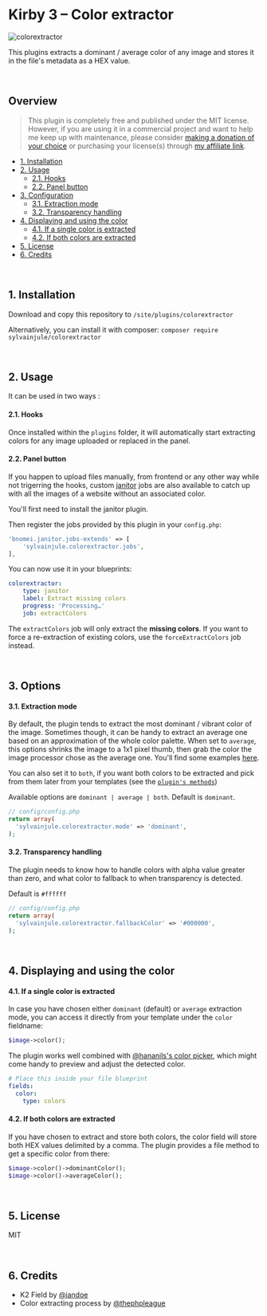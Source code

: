 # Kirby 3 – Color extractor

![colorextractor](https://user-images.githubusercontent.com/14079751/45950127-c73c0d00-bffe-11e8-8e10-eef90185f624.jpg)

This plugins extracts a dominant / average color of any image and stores it in the file's metadata as a HEX value.

<br/>

## Overview

> This plugin is completely free and published under the MIT license. However, if you are using it in a commercial project and want to help me keep up with maintenance, please consider [making a donation of your choice](https://www.paypal.me/sylvainjl) or purchasing your license(s) through [my affiliate link](https://a.paddle.com/v2/click/1129/36369?link=1170).

- [1. Installation](#1-installation)
- [2. Usage](#2-usage)
  - [2.1. Hooks](#21-hooks) 
  - [2.2. Panel button](#22-panel-button)
- [3. Configuration](#3-configuration)
  - [3.1. Extraction mode](#31-extraction-mode)
  - [3.2. Transparency handling](#32-transparency-handling) 
- [4. Displaying and using the color](#4-displaying-and-using-the-color)
  - [4.1. If a single color is extracted](#41-if-a-single-color-is-extracted)
  - [4.2. If both colors are extracted](#42-if-both-colors-are-extracted)
- [5. License](#5-license)
- [6. Credits](#6-credits)

<br/>


## 1. Installation

Download and copy this repository to ```/site/plugins/colorextractor```

Alternatively, you can install it with composer: ```composer require sylvainjule/colorextractor```

<br/>

## 2. Usage

It can be used in two ways :

#### 2.1. Hooks

Once installed within the ```plugins``` folder, it will automatically start extracting colors for any image uploaded or replaced in the panel.

#### 2.2. Panel button

If you happen to upload files manually, from frontend or any other way while not trigerring the hooks, custom [janitor](https://github.com/bnomei/kirby3-janitor) jobs are also available to catch up with all the images of a website without an associated color.

You'll first need to install the janitor plugin.

Then register the jobs provided by this plugin in your `config.php`:

```php
'bnomei.janitor.jobs-extends' => [
    'sylvainjule.colorextractor.jobs',
],
```

You can now use it in your blueprints:

```yaml
colorextractor:
    type: janitor
    label: Extract missing colors
    progress: 'Processing…'
    job: extractColors
```

The `extractColors` job will only extract the **missing colors**. If you want to force a re-extraction of existing colors, use the `forceExtractColors` job instead.

<br/>

## 3. Options

#### 3.1. Extraction mode

By default, the plugin tends to extract the most dominant / vibrant color of the image. Sometimes though, it can be handy to extract an average one based on an approximation of the whole color palette. When set to `average`, this options shrinks the image to a 1x1 pixel thumb, then grab the color the image processor chose as the average one. You'll find some examples [here](https://github.com/sylvainjule/kirby3-colorextractor/blob/master/docs/examples.md).

You can also set it to `both`, if you want both colors to be extracted and pick from them later from your templates (see the [`plugin's methods`](#42-if-both-colors-are-extracted))



Available options are `dominant | average | both`. Default is `dominant`.

```php
// config/config.php
return array(
  'sylvainjule.colorextractor.mode' => 'dominant',
);
```

#### 3.2. Transparency handling

The plugin needs to know how to handle colors with alpha value greater than zero, and what color to fallback to when transparency is detected.

Default is ```#ffffff```

```php
// config/config.php
return array(
  'sylvainjule.colorextractor.fallbackColor' => '#000000',
);
```

<br/>

## 4. Displaying and using the color

#### 4.1. If a single color is extracted

In case you have chosen either `dominant` (default) or `average` extraction mode, you can access it directly from your template under the `color` fieldname:

```php
$image->color();
```

The plugin works well combined with [@hananils's color picker](https://github.com/hananils/kirby-colors), which might come handy to preview and adjust the detected color.

```yaml
# Place this inside your file blueprint
fields:
  color:
    type: colors
```

#### 4.2. If both colors are extracted

If you have chosen to extract and store both colors, the color field will store both HEX values delimited by a comma. The plugin provides a file method to get a specific color from there:

```php
$image->color()->dominantColor();
$image->color()->averageColor();
```

<br/>

## 5. License

MIT

<br/>

## 6. Credits

- K2 Field by [@iandoe](https://github.com/iandoe/kirby-dominant-color/blob/master/README.md)
- Color extracting process by [@thephpleague](https://github.com/thephpleague/color-extractor)
